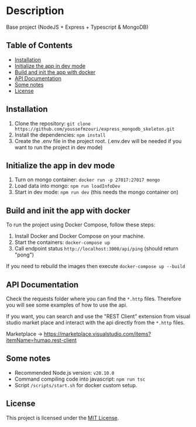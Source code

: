 # Description

Base project (NodeJS + Express + Typescript & MongoDB)

## Table of Contents

- [Installation](#installation)
- [Initialize the app in dev mode](#initialize-the-app-in-dev-mode)
- [Build and init the app with docker](#build-and-init-the-app-with-docker)
- [API Documentation](#api-documentation)
- [Some notes](#some-notes)
- [License](#license)

## Installation

1. Clone the repository: `git clone https://github.com/youssefmzouri/express_mongodb_skeleton.git`
2. Install the dependencies: `npm install`
3. Create the .env file in the project root. (.env.dev will be needed if you want to run the project in dev mode)

## Initialize the app in dev mode
1. Turn on mongo container: `docker run -p 27017:27017 mongo`
2. Load data into mongo: `npm run loadInfoDev`
3. Start in dev mode: `npm run dev` (this needs the mongo container on)

## Build and init the app with docker

To run the project using Docker Compose, follow these steps:

1. Install Docker and Docker Compose on your machine.
3. Start the containers: `docker-compose up`
4. Call endpoint status `http://localhost:3000/api/ping` (should return "pong")

If you need to rebuild the images then execute `docker-compose up --build`

## API Documentation

Check the requests folder where you can find  the `*.http` files. Therefore you will see some examples of how to use the api.

If you want, you can search and use the "REST Client" extension from visual studio market place and interact with the api directly from the `*.http` files.

Marketplace -> https://marketplace.visualstudio.com/items?itemName=humao.rest-client

##  Some notes

- Recommended Node.js version: `v20.10.0`
- Command compiling code into javascript: `npm run tsc`
- Script `/scripts/start.sh` for docker custom setup.

## License

This project is licensed under the [MIT License](LICENSE).
